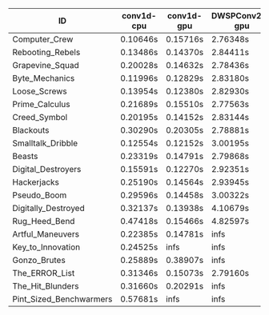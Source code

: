 |ID|conv1d-cpu|conv1d-gpu|DWSPConv2D-gpu|gemm-gpu|avg|
|-|-|-|-|-|-|
|Computer_Crew|0.10646s|0.15716s|2.76348s|1.64855s|1.16891s|
|Rebooting_Rebels|0.13486s|0.14370s|2.84411s|1.65922s|1.19547s|
|Grapevine_Squad|0.20028s|0.14632s|2.78436s|1.68188s|1.20321s|
|Byte_Mechanics|0.11996s|0.12829s|2.83180s|1.73716s|1.20430s|
|Loose_Screws|0.13954s|0.12380s|2.82930s|1.73075s|1.20585s|
|Prime_Calculus|0.21689s|0.15510s|2.77563s|1.69849s|1.21153s|
|Creed_Symbol|0.20195s|0.14152s|2.83144s|1.71311s|1.22201s|
|Blackouts|0.30290s|0.20305s|2.78881s|1.66079s|1.23889s|
|Smalltalk_Dribble|0.12554s|0.12152s|3.00195s|1.73890s|1.24698s|
|Beasts|0.23319s|0.14791s|2.79868s|1.85131s|1.25777s|
|Digital_Destroyers|0.15591s|0.12270s|2.92351s|1.85368s|1.26395s|
|Hackerjacks|0.25190s|0.14564s|2.93945s|1.86127s|1.29957s|
|Pseudo_Boom|0.29596s|0.14458s|3.00322s|1.86884s|1.32815s|
|Digitally_Destroyed|0.32137s|0.13938s|4.10679s|2.39067s|1.73955s|
|Rug_Heed_Bend|0.47418s|0.15466s|4.82597s|4.27937s|2.43355s|
|Artful_Maneuvers|0.22385s|0.14781s|infs|1.65528s|infs|
|Key_to_Innovation|0.24525s|infs|infs|2.52075s|infs|
|Gonzo_Brutes|0.25889s|0.38907s|infs|4.32551s|infs|
|The_ERROR_List|0.31346s|0.15073s|2.79160s|infs|infs|
|The_Hit_Blunders|0.31660s|0.20291s|infs|1.86710s|infs|
|Pint_Sized_Benchwarmers|0.57681s|infs|infs|4.35478s|infs|
